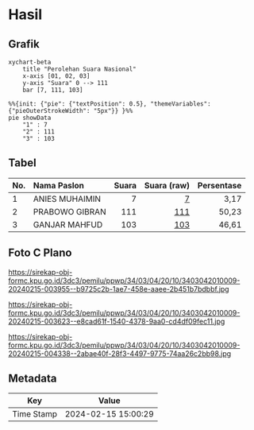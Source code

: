# Hasil

## Grafik

```mermaid
xychart-beta
    title "Perolehan Suara Nasional"
    x-axis [01, 02, 03]
    y-axis "Suara" 0 --> 111
    bar [7, 111, 103]
```

```mermaid
%%{init: {"pie": {"textPosition": 0.5}, "themeVariables": {"pieOuterStrokeWidth": "5px"}} }%%
pie showData
    "1" : 7
    "2" : 111
    "3" : 103
```

## Tabel

| No. | Nama Paslon    | Suara | Suara (raw) | Persentase |
|:--- |:-------------- | -----:| -----------:| ----------:|
| 1   | ANIES MUHAIMIN | 7     | [7][p-1]    | 3,17       |
| 2   | PRABOWO GIBRAN | 111   | [111][p-2]  | 50,23      |
| 3   | GANJAR MAHFUD  | 103   | [103][p-3]  | 46,61      |


[p-1]: https://github.com/gigit-pemilu/pemilu-2024/blob/main/pilpres/hitung-suara/sub/34-di-yogyakarta/sub/03-gunungkidul/sub/04-patuk/sub/2010-nglegi/sub/009-tps/sub/paslon-1.txt
[p-2]: https://github.com/gigit-pemilu/pemilu-2024/blob/main/pilpres/hitung-suara/sub/34-di-yogyakarta/sub/03-gunungkidul/sub/04-patuk/sub/2010-nglegi/sub/009-tps/sub/paslon-2.txt
[p-3]: https://github.com/gigit-pemilu/pemilu-2024/blob/main/pilpres/hitung-suara/sub/34-di-yogyakarta/sub/03-gunungkidul/sub/04-patuk/sub/2010-nglegi/sub/009-tps/sub/paslon-3.txt

## Foto C Plano

https://sirekap-obj-formc.kpu.go.id/3dc3/pemilu/ppwp/34/03/04/20/10/3403042010009-20240215-003955--b9725c2b-1ae7-458e-aaee-2b451b7bdbbf.jpg

https://sirekap-obj-formc.kpu.go.id/3dc3/pemilu/ppwp/34/03/04/20/10/3403042010009-20240215-003623--e8cad61f-1540-4378-9aa0-cd4df09fec11.jpg

https://sirekap-obj-formc.kpu.go.id/3dc3/pemilu/ppwp/34/03/04/20/10/3403042010009-20240215-004338--2abae40f-28f3-4497-9775-74aa26c2bb98.jpg


## Metadata

| Key        | Value               |
| ---------- | ------------------- |
| Time Stamp | 2024-02-15 15:00:29 |



